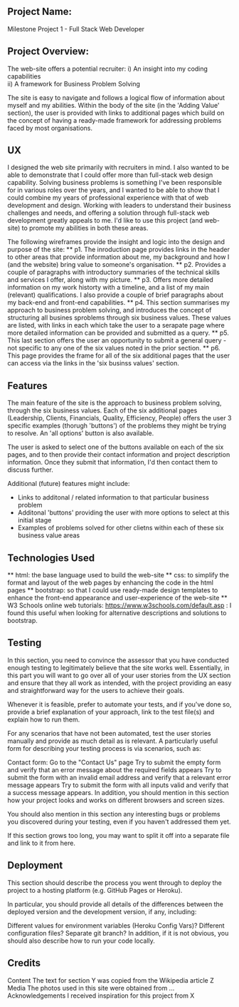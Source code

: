 ## Project Name: 
Milestone Project 1 - Full Stack Web Developer

## Project Overview: 
The web-site offers a potential recruiter: 
i) An insight into my coding capabilities  
ii) A framework for Business Problem Solving 

The site is easy to navigate and follows a logical flow of information about myself and my abilities. Within the body of the site (in the 'Adding Value' section), 
the user is provided with links to additional pages which build on the concept of having a ready-made framework for addressing problems faced by most organisations. 

## UX
I designed the web site primarily with recruiters in mind. I also wanted to be able to demonstrate that I could offer more than full-stack web design capability. 
Solving business problems is something I've been responsible for in various roles over the years, and I wanted to be able to show that I could combine my years of 
professional experience with that of web development and design. Working with leaders to understand their business challenges and needs, and offering a solution 
through full-stack web development greatly appeals to me. I'd like to use this project (and web-site) to promote my abilities in both these areas. 

The following wireframes provide the insight and logic into the design and purpose of the site: 
** p1. The inroduction page provides links in the header to other areas that provide information about me, my background and how I (and the website) bring value to someone's organisation. 
** p2. Provides a couple of paragraphs with introductory summaries of the technical skills and services I offer, along with my picture. 
** p3. Offers more detailed information on my work historty with a timeline, and a list of my main (relevant) qualifications. I also provide a couple of 
brief paragraphs about my back-end and front-end capabilities. 
** p4. This section summarises my approach to business problem solving, and introduces the concept of structuring all busines sproblems through six business values. 
These values are listed, with links in each which take the user to a serapate page where more detailed information can be provided and submitted as a query. 
** p5. This last section offers the user an opportunity to submit a general query - not specific to any one of the six values noted in the prior section. 
** p6. This page provides the frame for all of the six additional pages that the user can access via the links in the 'six businss values' section. 

## Features
The main feature of the site is the approach to business problem solving, through the six business values. Each of the six additional pages (Leadership, 
Clients, Financials, Quality, Efficiency, People) offers the user 3 specific examples (thorugh 'buttons') of the problems they might be trying to resolve. 
An 'all options' button is also available. 

The user is asked to select one of the buttons available on each of the six pages, and to then provide their contact information and project description information. 
Once they submit that information, I'd then contact them to discuss further. 

Additional (future) features might include:
* Links to additonal / related information to that particular business problem 
* Additonal 'buttons' providing the user with more options to select at this initial stage
* Examples of problems solved for other clietns within each of these six business value areas 

## Technologies Used
** html: the base language used to build the web-site
** css: to simplify the format and layout of the web pages by enhancing the code in the html pages 
** bootstrap: so that I could use ready-made design templates to enhance the front-end appearance and user-experience of the web-site 
** W3 Schools online web tutorials: https://www.w3schools.com/default.asp : I found this useful when looking for alternative descriptions and solutions to bootstrap. 

## Testing
In this section, you need to convince the assessor that you have conducted enough testing to legitimately believe that the site works well. Essentially, in this part you will want to go over all of your user stories from the UX section and ensure that they all work as intended, with the project providing an easy and straightforward way for the users to achieve their goals.

Whenever it is feasible, prefer to automate your tests, and if you've done so, provide a brief explanation of your approach, link to the test file(s) and explain how to run them.

For any scenarios that have not been automated, test the user stories manually and provide as much detail as is relevant. A particularly useful form for describing your testing process is via scenarios, such as:

Contact form:
Go to the "Contact Us" page
Try to submit the empty form and verify that an error message about the required fields appears
Try to submit the form with an invalid email address and verify that a relevant error message appears
Try to submit the form with all inputs valid and verify that a success message appears.
In addition, you should mention in this section how your project looks and works on different browsers and screen sizes.

You should also mention in this section any interesting bugs or problems you discovered during your testing, even if you haven't addressed them yet.

If this section grows too long, you may want to split it off into a separate file and link to it from here.

## Deployment
This section should describe the process you went through to deploy the project to a hosting platform (e.g. GitHub Pages or Heroku).

In particular, you should provide all details of the differences between the deployed version and the development version, if any, including:

Different values for environment variables (Heroku Config Vars)?
Different configuration files?
Separate git branch?
In addition, if it is not obvious, you should also describe how to run your code locally.

## Credits
Content
The text for section Y was copied from the Wikipedia article Z
Media
The photos used in this site were obtained from ...
Acknowledgements
I received inspiration for this project from X